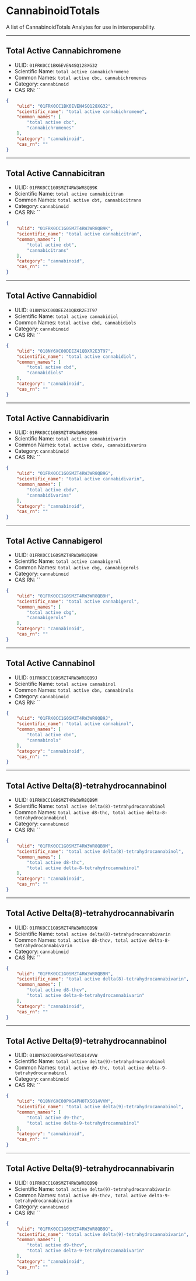 # CannabinoidTotals
A list of CannabinoidTotals Analytes for use in interoperability.

----------------------------------------

## Total Active Cannabichromene

* ULID: `01FRK0CC1BK6EVEN4SQ128XG32`
* Scientific Name: `total active cannabichromene`
* Common Names: `total active cbc, cannabichromenes`
* Category: `cannabinoid`
* CAS RN: ``

```json
{
    "ulid": "01FRK0CC1BK6EVEN4SQ128XG32",
    "scientific_name": "total active cannabichromene",
    "common_names": [
        "total active cbc",
        "cannabichromenes"
    ],
    "category": "cannabinoid",
    "cas_rn": ""
}
```

----------------------------------------

## Total Active Cannabicitran

* ULID: `01FRK0CC1G0SMZT4RW3WR8QB9K`
* Scientific Name: `total active cannabicitran`
* Common Names: `total active cbt, cannabicitrans`
* Category: `cannabinoid`
* CAS RN: ``

```json
{
    "ulid": "01FRK0CC1G0SMZT4RW3WR8QB9K",
    "scientific_name": "total active cannabicitran",
    "common_names": [
        "total active cbt",
        "cannabicitrans"
    ],
    "category": "cannabinoid",
    "cas_rn": ""
}
```

----------------------------------------

## Total Active Cannabidiol

* ULID: `018NY6XC00DEEZ41QBXR2E3T97`
* Scientific Name: `total active cannabidiol`
* Common Names: `total active cbd, cannabidiols`
* Category: `cannabinoid`
* CAS RN: ``

```json
{
    "ulid": "018NY6XC00DEEZ41QBXR2E3T97",
    "scientific_name": "total active cannabidiol",
    "common_names": [
        "total active cbd",
        "cannabidiols"
    ],
    "category": "cannabinoid",
    "cas_rn": ""
}
```

----------------------------------------

## Total Active Cannabidivarin

* ULID: `01FRK0CC1G0SMZT4RW3WR8QB9G`
* Scientific Name: `total active cannabidivarin`
* Common Names: `total active cbdv, cannabidivarins`
* Category: `cannabinoid`
* CAS RN: ``

```json
{
    "ulid": "01FRK0CC1G0SMZT4RW3WR8QB9G",
    "scientific_name": "total active cannabidivarin",
    "common_names": [
        "total active cbdv",
        "cannabidivarins"
    ],
    "category": "cannabinoid",
    "cas_rn": ""
}
```

----------------------------------------

## Total Active Cannabigerol

* ULID: `01FRK0CC1G0SMZT4RW3WR8QB9H`
* Scientific Name: `total active cannabigerol`
* Common Names: `total active cbg, cannabigerols`
* Category: `cannabinoid`
* CAS RN: ``

```json
{
    "ulid": "01FRK0CC1G0SMZT4RW3WR8QB9H",
    "scientific_name": "total active cannabigerol",
    "common_names": [
        "total active cbg",
        "cannabigerols"
    ],
    "category": "cannabinoid",
    "cas_rn": ""
}
```

----------------------------------------

## Total Active Cannabinol

* ULID: `01FRK0CC1G0SMZT4RW3WR8QB9J`
* Scientific Name: `total active cannabinol`
* Common Names: `total active cbn, cannabinols`
* Category: `cannabinoid`
* CAS RN: ``

```json
{
    "ulid": "01FRK0CC1G0SMZT4RW3WR8QB9J",
    "scientific_name": "total active cannabinol",
    "common_names": [
        "total active cbn",
        "cannabinols"
    ],
    "category": "cannabinoid",
    "cas_rn": ""
}
```

----------------------------------------

## Total Active Delta(8)-tetrahydrocannabinol

* ULID: `01FRK0CC1G0SMZT4RW3WR8QB9M`
* Scientific Name: `total active delta(8)-tetrahydrocannabinol`
* Common Names: `total active d8-thc, total active delta-8-tetrahydrocannabinol`
* Category: `cannabinoid`
* CAS RN: ``

```json
{
    "ulid": "01FRK0CC1G0SMZT4RW3WR8QB9M",
    "scientific_name": "total active delta(8)-tetrahydrocannabinol",
    "common_names": [
        "total active d8-thc",
        "total active delta-8-tetrahydrocannabinol"
    ],
    "category": "cannabinoid",
    "cas_rn": ""
}
```

----------------------------------------

## Total Active Delta(8)-tetrahydrocannabivarin

* ULID: `01FRK0CC1G0SMZT4RW3WR8QB9N`
* Scientific Name: `total active delta(8)-tetrahydrocannabivarin`
* Common Names: `total active d8-thcv, total active delta-8-tetrahydrocannabivarin`
* Category: `cannabinoid`
* CAS RN: ``

```json
{
    "ulid": "01FRK0CC1G0SMZT4RW3WR8QB9N",
    "scientific_name": "total active delta(8)-tetrahydrocannabivarin",
    "common_names": [
        "total active d8-thcv",
        "total active delta-8-tetrahydrocannabivarin"
    ],
    "category": "cannabinoid",
    "cas_rn": ""
}
```

----------------------------------------

## Total Active Delta(9)-tetrahydrocannabinol

* ULID: `018NY6XC00PXG4PH0TXS014VVW`
* Scientific Name: `total active delta(9)-tetrahydrocannabinol`
* Common Names: `total active d9-thc, total active delta-9-tetrahydrocannabinol`
* Category: `cannabinoid`
* CAS RN: ``

```json
{
    "ulid": "018NY6XC00PXG4PH0TXS014VVW",
    "scientific_name": "total active delta(9)-tetrahydrocannabinol",
    "common_names": [
        "total active d9-thc",
        "total active delta-9-tetrahydrocannabinol"
    ],
    "category": "cannabinoid",
    "cas_rn": ""
}
```

----------------------------------------

## Total Active Delta(9)-tetrahydrocannabivarin

* ULID: `01FRK0CC1G0SMZT4RW3WR8QB9Q`
* Scientific Name: `total active delta(9)-tetrahydrocannabivarin`
* Common Names: `total active d9-thcv, total active delta-9-tetrahydrocannabivarin`
* Category: `cannabinoid`
* CAS RN: ``

```json
{
    "ulid": "01FRK0CC1G0SMZT4RW3WR8QB9Q",
    "scientific_name": "total active delta(9)-tetrahydrocannabivarin",
    "common_names": [
        "total active d9-thcv",
        "total active delta-9-tetrahydrocannabivarin"
    ],
    "category": "cannabinoid",
    "cas_rn": ""
}
```

